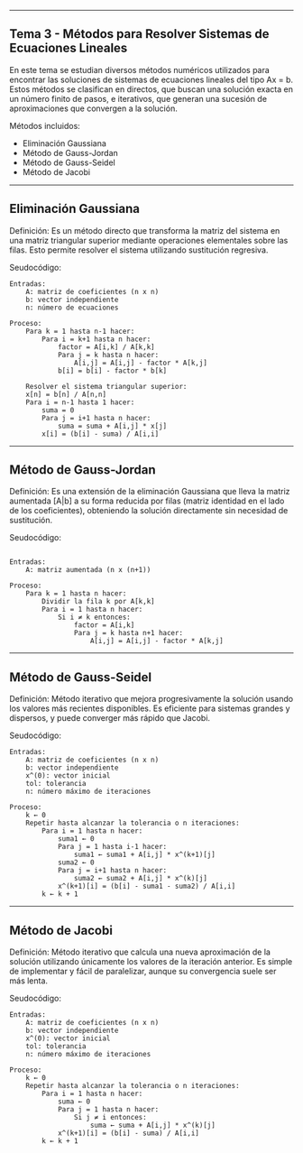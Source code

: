 --------------------------------------------------
Tema 3 - Métodos para Resolver Sistemas de Ecuaciones Lineales
--------------------------------------------------

En este tema se estudian diversos métodos numéricos utilizados para encontrar las soluciones de sistemas de ecuaciones lineales del tipo Ax = b. Estos métodos se clasifican en directos, que buscan una solución exacta en un número finito de pasos, e iterativos, que generan una sucesión de aproximaciones que convergen a la solución.

Métodos incluidos:
- Eliminación Gaussiana
- Método de Gauss-Jordan
- Método de Gauss-Seidel
- Método de Jacobi

--------------------------------------------------
Eliminación Gaussiana
--------------------------------------------------
Definición:
Es un método directo que transforma la matriz del sistema en una matriz triangular superior mediante operaciones elementales sobre las filas. Esto permite resolver el sistema utilizando sustitución regresiva.

Seudocódigo:

```plaintext
Entradas:
    A: matriz de coeficientes (n x n)
    b: vector independiente
    n: número de ecuaciones

Proceso:
    Para k = 1 hasta n-1 hacer:
        Para i = k+1 hasta n hacer:
            factor = A[i,k] / A[k,k]
            Para j = k hasta n hacer:
                A[i,j] = A[i,j] - factor * A[k,j]
            b[i] = b[i] - factor * b[k]

    Resolver el sistema triangular superior:
    x[n] = b[n] / A[n,n]
    Para i = n-1 hasta 1 hacer:
        suma = 0
        Para j = i+1 hasta n hacer:
            suma = suma + A[i,j] * x[j]
        x[i] = (b[i] - suma) / A[i,i]
```
--------------------------------------------------
Método de Gauss-Jordan
--------------------------------------------------
Definición:
Es una extensión de la eliminación Gaussiana que lleva la matriz aumentada [A|b] a su forma reducida por filas (matriz identidad en el lado de los coeficientes), obteniendo la solución directamente sin necesidad de sustitución.

Seudocódigo:

```plaintext

Entradas:
    A: matriz aumentada (n x (n+1))

Proceso:
    Para k = 1 hasta n hacer:
        Dividir la fila k por A[k,k]
        Para i = 1 hasta n hacer:
            Si i ≠ k entonces:
                factor = A[i,k]
                Para j = k hasta n+1 hacer:
                    A[i,j] = A[i,j] - factor * A[k,j]
```
--------------------------------------------------
Método de Gauss-Seidel
--------------------------------------------------
Definición:
Método iterativo que mejora progresivamente la solución usando los valores más recientes disponibles. Es eficiente para sistemas grandes y dispersos, y puede converger más rápido que Jacobi.

Seudocódigo:

```plaintext
Entradas:
    A: matriz de coeficientes (n x n)
    b: vector independiente
    x^(0): vector inicial
    tol: tolerancia
    n: número máximo de iteraciones

Proceso:
    k ← 0
    Repetir hasta alcanzar la tolerancia o n iteraciones:
        Para i = 1 hasta n hacer:
            suma1 ← 0
            Para j = 1 hasta i-1 hacer:
                suma1 ← suma1 + A[i,j] * x^(k+1)[j]
            suma2 ← 0
            Para j = i+1 hasta n hacer:
                suma2 ← suma2 + A[i,j] * x^(k)[j]
            x^(k+1)[i] = (b[i] - suma1 - suma2) / A[i,i]
        k ← k + 1
```
--------------------------------------------------
Método de Jacobi
--------------------------------------------------
Definición:
Método iterativo que calcula una nueva aproximación de la solución utilizando únicamente los valores de la iteración anterior. Es simple de implementar y fácil de paralelizar, aunque su convergencia suele ser más lenta.

Seudocódigo:

```plaintext
Entradas:
    A: matriz de coeficientes (n x n)
    b: vector independiente
    x^(0): vector inicial
    tol: tolerancia
    n: número máximo de iteraciones

Proceso:
    k ← 0
    Repetir hasta alcanzar la tolerancia o n iteraciones:
        Para i = 1 hasta n hacer:
            suma ← 0
            Para j = 1 hasta n hacer:
                Si j ≠ i entonces:
                    suma ← suma + A[i,j] * x^(k)[j]
            x^(k+1)[i] = (b[i] - suma) / A[i,i]
        k ← k + 1
```
